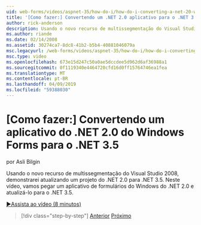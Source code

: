 ```yaml
---
uid: web-forms/videos/aspnet-35/how-do-i/how-do-i-converting-a-net-20-windows-forms-application-to-net-35
title: '[Como fazer:] Convertendo um .NET 2.0 aplicativo para o .NET 3.5 de formulários do Windows | Microsoft Docs'
author: rick-anderson
description: Usando o novo recurso de multissegmentação do Visual Studio 2008, demonstrarei atualizando um projeto do .NET 2.0 para .NET 3.5. Neste vídeo obtemos um...
ms.author: riande
ms.date: 02/14/2008
ms.assetid: 30274ca7-8dc8-41b2-b5b4-40881046079a
msc.legacyurl: /web-forms/videos/aspnet-35/how-do-i/how-do-i-converting-a-net-20-windows-forms-application-to-net-35
msc.type: video
ms.openlocfilehash: 673e15d247c50a0ae5dccdee5d962d6af36988a1
ms.sourcegitcommit: 0f1119340e4464720cfd16d0ff15764746ea1fea
ms.translationtype: MT
ms.contentlocale: pt-BR
ms.lasthandoff: 04/09/2019
ms.locfileid: "59388030"
---
```

# <a name="how-do-i-converting-a-net-20-windows-forms-application-to-net-35"></a>[Como fazer:] Convertendo um aplicativo do .NET 2.0 do Windows Forms para o .NET 3.5

por Asli Bilgin

Usando o novo recurso de multissegmentação do Visual Studio 2008, demonstrarei atualizando um projeto do .NET 2.0 para .NET 3.5. Neste vídeo, vamos pegar um aplicativo de formulários do Windows do .NET 2.0 e atualizá-lo para o .NET 3.5.

[&#9654;Assista ao vídeo (8 minutos)](https://channel9.msdn.com/Blogs/ASP-NET-Site-Videos/how-do-i-converting-a-net-20-windows-forms-application-to-net-35)

> [!div class="step-by-step"]
> [Anterior](how-do-i-advance-cascading-style-sheet-features-and-management.md)
> [Próximo](how-do-i-get-started-with-the-entity-framework.md)
